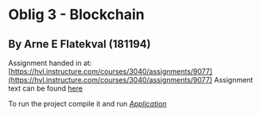 # Oblig 3 - Blockchain
## By Arne E Flatekval (181194)
Assignment handed in at: [https://hvl.instructure.com/courses/3040/assignments/9077](https://hvl.instructure.com/courses/3040/assignments/9077)
Assignment text can be found [here](Oblig3-Blockchain-Technology.pdf)

To run the project compile it and run [*Application*](src/no/hvl/dat159/Application.java)